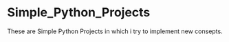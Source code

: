 # Simple_Python_Projects

These are Simple Python Projects in which i try to implement new consepts.

